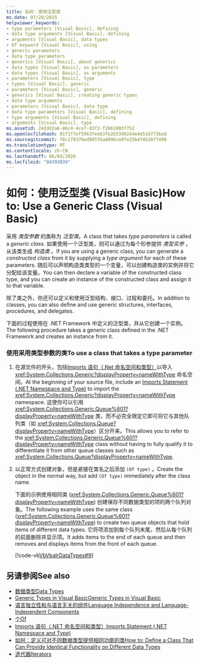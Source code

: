 ```yaml
---
title: 如何：使用泛型类
ms.date: 07/20/2015
helpviewer_keywords:
- type parameters [Visual Basic], defining
- data type arguments [Visual Basic], defining
- arguments [Visual Basic], data types
- Of keyword [Visual Basic], using
- generic parameters
- data type parameters
- generics [Visual Basic], about generics
- data types [Visual Basic], as parameters
- data types [Visual Basic], as arguments
- parameters [Visual Basic], type
- types [Visual Basic], generic
- parameters [Visual Basic], generic
- generics [Visual Basic], creating generic types
- data type arguments
- parameters [Visual Basic], data type
- data type parameters [Visual Basic], defining
- type arguments [Visual Basic], defining
- arguments [Visual Basic], type
ms.assetid: 242dd2a6-86c4-4ce7-83f2-f2661803f752
ms.openlocfilehash: 01f1f7ef5963feeb3fe2b5390244e4e516773bad
ms.sourcegitcommit: f8c270376ed905f6a8896ce0fe25b4f4b38ff498
ms.translationtype: MT
ms.contentlocale: zh-CN
ms.lasthandoff: 06/04/2020
ms.locfileid: "84393839"
---
```

# <a name="how-to-use-a-generic-class-visual-basic"></a><span data-ttu-id="34747-102">如何：使用泛型类 (Visual Basic)</span><span class="sxs-lookup"><span data-stu-id="34747-102">How to: Use a Generic Class (Visual Basic)</span></span>
<span data-ttu-id="34747-103">采用 *类型参数* 的类称为 *泛型类*。</span><span class="sxs-lookup"><span data-stu-id="34747-103">A class that takes *type parameters* is called a *generic class*.</span></span> <span data-ttu-id="34747-104">如果使用一个泛型类，则可以通过为每个形参提供 *类型实参* ，从该类生成 *构造类* 。</span><span class="sxs-lookup"><span data-stu-id="34747-104">If you are using a generic class, you can generate a *constructed class* from it by supplying a *type argument* for each of these parameters.</span></span> <span data-ttu-id="34747-105">随后可以声明构造类类型的一个变量，可以创建构造类的实例并将它分配给该变量。</span><span class="sxs-lookup"><span data-stu-id="34747-105">You can then declare a variable of the constructed class type, and you can create an instance of the constructed class and assign it to that variable.</span></span>  
  
 <span data-ttu-id="34747-106">除了类之外，你还可以定义和使用泛型结构、接口、过程和委托。</span><span class="sxs-lookup"><span data-stu-id="34747-106">In addition to classes, you can also define and use generic structures, interfaces, procedures, and delegates.</span></span>  
  
 <span data-ttu-id="34747-107">下面的过程使用在 .NET Framework 中定义的泛型类，并从它创建一个实例。</span><span class="sxs-lookup"><span data-stu-id="34747-107">The following procedure takes a generic class defined in the .NET Framework and creates an instance from it.</span></span>  
  
### <a name="to-use-a-class-that-takes-a-type-parameter"></a><span data-ttu-id="34747-108">使用采用类型参数的类</span><span class="sxs-lookup"><span data-stu-id="34747-108">To use a class that takes a type parameter</span></span>  
  
1. <span data-ttu-id="34747-109">在源文件的开头，包括[Imports 语句（.Net 命名空间和类型）](../../../language-reference/statements/imports-statement-net-namespace-and-type.md)以导入 <xref:System.Collections.Generic?displayProperty=nameWithType> 命名空间。</span><span class="sxs-lookup"><span data-stu-id="34747-109">At the beginning of your source file, include an [Imports Statement (.NET Namespace and Type)](../../../language-reference/statements/imports-statement-net-namespace-and-type.md) to import the <xref:System.Collections.Generic?displayProperty=nameWithType> namespace.</span></span> <span data-ttu-id="34747-110">这使你可以引用 <xref:System.Collections.Generic.Queue%601?displayProperty=nameWithType> 类，而不必完全限定它即可将它与其他队列类（如 <xref:System.Collections.Queue?displayProperty=nameWithType>）区分开来。</span><span class="sxs-lookup"><span data-stu-id="34747-110">This allows you to refer to the <xref:System.Collections.Generic.Queue%601?displayProperty=nameWithType> class without having to fully qualify it to differentiate it from other queue classes such as <xref:System.Collections.Queue?displayProperty=nameWithType>.</span></span>  
  
2. <span data-ttu-id="34747-111">以正常方式创建对象，但是紧接在类名之后添加 `(Of type)` 。</span><span class="sxs-lookup"><span data-stu-id="34747-111">Create the object in the normal way, but add `(Of type)` immediately after the class name.</span></span>  
  
     <span data-ttu-id="34747-112">下面的示例使用相同类 (<xref:System.Collections.Generic.Queue%601?displayProperty=nameWithType>) 创建保存不同数据类型的项的两个队列对象。</span><span class="sxs-lookup"><span data-stu-id="34747-112">The following example uses the same class (<xref:System.Collections.Generic.Queue%601?displayProperty=nameWithType>) to create two queue objects that hold items of different data types.</span></span> <span data-ttu-id="34747-113">它将项添加到每个队列末尾，然后从每个队列的前面删除并显示项。</span><span class="sxs-lookup"><span data-stu-id="34747-113">It adds items to the end of each queue and then removes and displays items from the front of each queue.</span></span>  
  
     [!code-vb[VbVbalrDataTypes#9](~/samples/snippets/visualbasic/VS_Snippets_VBCSharp/VbVbalrDataTypes/VB/Class1.vb#9)]  
  
## <a name="see-also"></a><span data-ttu-id="34747-114">另请参阅</span><span class="sxs-lookup"><span data-stu-id="34747-114">See also</span></span>

- [<span data-ttu-id="34747-115">数据类型</span><span class="sxs-lookup"><span data-stu-id="34747-115">Data Types</span></span>](index.md)
- [<span data-ttu-id="34747-116">Generic Types in Visual Basic</span><span class="sxs-lookup"><span data-stu-id="34747-116">Generic Types in Visual Basic</span></span>](generic-types.md)
- [<span data-ttu-id="34747-117">语言独立性和与语言无关的组件</span><span class="sxs-lookup"><span data-stu-id="34747-117">Language Independence and Language-Independent Components</span></span>](../../../../standard/language-independence-and-language-independent-components.md)
- [<span data-ttu-id="34747-118">个</span><span class="sxs-lookup"><span data-stu-id="34747-118">Of</span></span>](../../../language-reference/statements/of-clause.md)
- [<span data-ttu-id="34747-119">Imports 语句（.NET 命名空间和类型）</span><span class="sxs-lookup"><span data-stu-id="34747-119">Imports Statement (.NET Namespace and Type)</span></span>](../../../language-reference/statements/imports-statement-net-namespace-and-type.md)
- [<span data-ttu-id="34747-120">如何：定义可对不同数据类型提供相同功能的类</span><span class="sxs-lookup"><span data-stu-id="34747-120">How to: Define a Class That Can Provide Identical Functionality on Different Data Types</span></span>](how-to-define-a-class-that-can-provide-identical-functionality.md)
- [<span data-ttu-id="34747-121">迭代器</span><span class="sxs-lookup"><span data-stu-id="34747-121">Iterators</span></span>](../../concepts/iterators.md)
